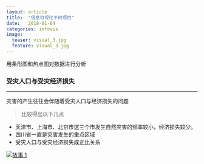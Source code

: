 ```yaml
---
layout: article
title:  "信息可视化平时项目"
date:   2018-01-04
categories: infovis
image:
  teaser: visual_3.jpg
  feature: visual_3.jpg
---
```

用条形图和热点图对数据进行分析

### 受灾人口与受灾经济损失

---
灾害的产生往往会伴随着受灾人口与经济损失的问题

> 比较得出以下几点
- 天津市、上海市、北京市这三个市发生自然灾害的频率较小，经济损失较少。
- 四川省一直是灾害发生的重点区域
- 受灾人口与受灾经济损失成正比关系

<div class='tableauPlaceholder' id='viz1515299257432' style='position: relative'>
        <noscript><a href='#'><img alt='故事 1 ' 
		src='https:&#47;&#47;public.tableau.com&#47;static&#47;images&#47;3_&#47;3_898&#47;1_1&#47;1_rss.png' style='border: none' /></a>
		</noscript>
		<object class='tableauViz'  style='display:none;'><param name='host_url' value='https%3A%2F%2Fpublic.tableau.com%2F' /> <param name='embed_code_version' value='3' /> <param name='site_root' value='' /><param name='name' value='3_898&#47;1_1' /><param name='tabs' value='no' /><param name='toolbar' value='yes' /><param name='static_image' value='https:&#47;&#47;public.tableau.com&#47;static&#47;images&#47;3_&#47;3_898&#47;1_1&#47;1.png' /> <param name='animate_transition' value='yes' /><param name='display_static_image' value='yes' /><param name='display_spinner' value='yes' /><param name='display_overlay' value='yes' /><param name='display_count' value='yes' />
		</object>
</div>                
<script type='text/javascript'>                    var divElement = document.getElementById('viz1515299257432');                    var vizElement = divElement.getElementsByTagName('object')[0];                    vizElement.style.width='1024px';vizElement.style.height='795px';                    var scriptElement = document.createElement('script');                    scriptElement.src = 'https://public.tableau.com/javascripts/api/viz_v1.js';                    vizElement.parentNode.insertBefore(scriptElement, vizElement);                
</script>